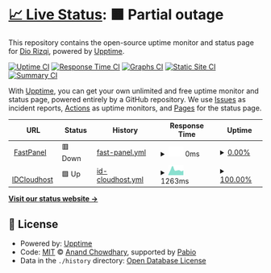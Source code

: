 # [📈 Live Status](https://diorizqi404.github.io/uptime): <!--live status--> **🟧 Partial outage**

This repository contains the open-source uptime monitor and status page for [Dio Rizqi](https://diorizqi404.github.io/uptime), powered by [Upptime](https://github.com/upptime/upptime).

[![Uptime CI](https://github.com/diorizqi404/uptime/workflows/Uptime%20CI/badge.svg)](https://github.com/diorizqi404/uptime/actions?query=workflow%3A%22Uptime+CI%22)
[![Response Time CI](https://github.com/diorizqi404/uptime/workflows/Response%20Time%20CI/badge.svg)](https://github.com/diorizqi404/uptime/actions?query=workflow%3A%22Response+Time+CI%22)
[![Graphs CI](https://github.com/diorizqi404/uptime/workflows/Graphs%20CI/badge.svg)](https://github.com/diorizqi404/uptime/actions?query=workflow%3A%22Graphs+CI%22)
[![Static Site CI](https://github.com/diorizqi404/uptime/workflows/Static%20Site%20CI/badge.svg)](https://github.com/diorizqi404/uptime/actions?query=workflow%3A%22Static+Site+CI%22)
[![Summary CI](https://github.com/diorizqi404/uptime/workflows/Summary%20CI/badge.svg)](https://github.com/diorizqi404/uptime/actions?query=workflow%3A%22Summary+CI%22)

With [Upptime](https://upptime.js.org), you can get your own unlimited and free uptime monitor and status page, powered entirely by a GitHub repository. We use [Issues](https://github.com/diorizqi404/uptime/issues) as incident reports, [Actions](https://github.com/diorizqi404/uptime/actions) as uptime monitors, and [Pages](https://diorizqi404.github.io/uptime) for the status page.

<!--start: status pages-->
<!-- This summary is generated by Upptime (https://github.com/upptime/upptime) -->
<!-- Do not edit this manually, your changes will be overwritten -->
<!-- prettier-ignore -->
| URL | Status | History | Response Time | Uptime |
| --- | ------ | ------- | ------------- | ------ |
| <img alt="" src="https://icons.duckduckgo.com/ip3/dc1.nodev.web.id.ico" height="13"> [FastPanel](https://dc1.nodev.web.id) | 🟥 Down | [fast-panel.yml](https://github.com/diorizqi404/uptime/commits/HEAD/history/fast-panel.yml) | <details><summary><img alt="Response time graph" src="./graphs/fast-panel/response-time-week.png" height="20"> 0ms</summary><br><a href="https://diorizqi404.github.io/uptime/history/fast-panel"><img alt="Response time 1188" src="https://img.shields.io/endpoint?url=https%3A%2F%2Fraw.githubusercontent.com%2Fdiorizqi404%2Fuptime%2FHEAD%2Fapi%2Ffast-panel%2Fresponse-time.json"></a><br><a href="https://diorizqi404.github.io/uptime/history/fast-panel"><img alt="24-hour response time 0" src="https://img.shields.io/endpoint?url=https%3A%2F%2Fraw.githubusercontent.com%2Fdiorizqi404%2Fuptime%2FHEAD%2Fapi%2Ffast-panel%2Fresponse-time-day.json"></a><br><a href="https://diorizqi404.github.io/uptime/history/fast-panel"><img alt="7-day response time 0" src="https://img.shields.io/endpoint?url=https%3A%2F%2Fraw.githubusercontent.com%2Fdiorizqi404%2Fuptime%2FHEAD%2Fapi%2Ffast-panel%2Fresponse-time-week.json"></a><br><a href="https://diorizqi404.github.io/uptime/history/fast-panel"><img alt="30-day response time 1188" src="https://img.shields.io/endpoint?url=https%3A%2F%2Fraw.githubusercontent.com%2Fdiorizqi404%2Fuptime%2FHEAD%2Fapi%2Ffast-panel%2Fresponse-time-month.json"></a><br><a href="https://diorizqi404.github.io/uptime/history/fast-panel"><img alt="1-year response time 1188" src="https://img.shields.io/endpoint?url=https%3A%2F%2Fraw.githubusercontent.com%2Fdiorizqi404%2Fuptime%2FHEAD%2Fapi%2Ffast-panel%2Fresponse-time-year.json"></a></details> | <details><summary><a href="https://diorizqi404.github.io/uptime/history/fast-panel">0.00%</a></summary><a href="https://diorizqi404.github.io/uptime/history/fast-panel"><img alt="All-time uptime 22.89%" src="https://img.shields.io/endpoint?url=https%3A%2F%2Fraw.githubusercontent.com%2Fdiorizqi404%2Fuptime%2FHEAD%2Fapi%2Ffast-panel%2Fuptime.json"></a><br><a href="https://diorizqi404.github.io/uptime/history/fast-panel"><img alt="24-hour uptime 0.00%" src="https://img.shields.io/endpoint?url=https%3A%2F%2Fraw.githubusercontent.com%2Fdiorizqi404%2Fuptime%2FHEAD%2Fapi%2Ffast-panel%2Fuptime-day.json"></a><br><a href="https://diorizqi404.github.io/uptime/history/fast-panel"><img alt="7-day uptime 0.00%" src="https://img.shields.io/endpoint?url=https%3A%2F%2Fraw.githubusercontent.com%2Fdiorizqi404%2Fuptime%2FHEAD%2Fapi%2Ffast-panel%2Fuptime-week.json"></a><br><a href="https://diorizqi404.github.io/uptime/history/fast-panel"><img alt="30-day uptime 22.89%" src="https://img.shields.io/endpoint?url=https%3A%2F%2Fraw.githubusercontent.com%2Fdiorizqi404%2Fuptime%2FHEAD%2Fapi%2Ffast-panel%2Fuptime-month.json"></a><br><a href="https://diorizqi404.github.io/uptime/history/fast-panel"><img alt="1-year uptime 22.89%" src="https://img.shields.io/endpoint?url=https%3A%2F%2Fraw.githubusercontent.com%2Fdiorizqi404%2Fuptime%2FHEAD%2Fapi%2Ffast-panel%2Fuptime-year.json"></a></details>
| <img alt="" src="https://icons.duckduckgo.com/ip3/xcloud.web.id.ico" height="13"> [IDCloudhost](https://xcloud.web.id) | 🟩 Up | [id-cloudhost.yml](https://github.com/diorizqi404/uptime/commits/HEAD/history/id-cloudhost.yml) | <details><summary><img alt="Response time graph" src="./graphs/id-cloudhost/response-time-week.png" height="20"> 1263ms</summary><br><a href="https://diorizqi404.github.io/uptime/history/id-cloudhost"><img alt="Response time 1172" src="https://img.shields.io/endpoint?url=https%3A%2F%2Fraw.githubusercontent.com%2Fdiorizqi404%2Fuptime%2FHEAD%2Fapi%2Fid-cloudhost%2Fresponse-time.json"></a><br><a href="https://diorizqi404.github.io/uptime/history/id-cloudhost"><img alt="24-hour response time 1110" src="https://img.shields.io/endpoint?url=https%3A%2F%2Fraw.githubusercontent.com%2Fdiorizqi404%2Fuptime%2FHEAD%2Fapi%2Fid-cloudhost%2Fresponse-time-day.json"></a><br><a href="https://diorizqi404.github.io/uptime/history/id-cloudhost"><img alt="7-day response time 1263" src="https://img.shields.io/endpoint?url=https%3A%2F%2Fraw.githubusercontent.com%2Fdiorizqi404%2Fuptime%2FHEAD%2Fapi%2Fid-cloudhost%2Fresponse-time-week.json"></a><br><a href="https://diorizqi404.github.io/uptime/history/id-cloudhost"><img alt="30-day response time 1172" src="https://img.shields.io/endpoint?url=https%3A%2F%2Fraw.githubusercontent.com%2Fdiorizqi404%2Fuptime%2FHEAD%2Fapi%2Fid-cloudhost%2Fresponse-time-month.json"></a><br><a href="https://diorizqi404.github.io/uptime/history/id-cloudhost"><img alt="1-year response time 1172" src="https://img.shields.io/endpoint?url=https%3A%2F%2Fraw.githubusercontent.com%2Fdiorizqi404%2Fuptime%2FHEAD%2Fapi%2Fid-cloudhost%2Fresponse-time-year.json"></a></details> | <details><summary><a href="https://diorizqi404.github.io/uptime/history/id-cloudhost">100.00%</a></summary><a href="https://diorizqi404.github.io/uptime/history/id-cloudhost"><img alt="All-time uptime 100.00%" src="https://img.shields.io/endpoint?url=https%3A%2F%2Fraw.githubusercontent.com%2Fdiorizqi404%2Fuptime%2FHEAD%2Fapi%2Fid-cloudhost%2Fuptime.json"></a><br><a href="https://diorizqi404.github.io/uptime/history/id-cloudhost"><img alt="24-hour uptime 100.00%" src="https://img.shields.io/endpoint?url=https%3A%2F%2Fraw.githubusercontent.com%2Fdiorizqi404%2Fuptime%2FHEAD%2Fapi%2Fid-cloudhost%2Fuptime-day.json"></a><br><a href="https://diorizqi404.github.io/uptime/history/id-cloudhost"><img alt="7-day uptime 100.00%" src="https://img.shields.io/endpoint?url=https%3A%2F%2Fraw.githubusercontent.com%2Fdiorizqi404%2Fuptime%2FHEAD%2Fapi%2Fid-cloudhost%2Fuptime-week.json"></a><br><a href="https://diorizqi404.github.io/uptime/history/id-cloudhost"><img alt="30-day uptime 100.00%" src="https://img.shields.io/endpoint?url=https%3A%2F%2Fraw.githubusercontent.com%2Fdiorizqi404%2Fuptime%2FHEAD%2Fapi%2Fid-cloudhost%2Fuptime-month.json"></a><br><a href="https://diorizqi404.github.io/uptime/history/id-cloudhost"><img alt="1-year uptime 100.00%" src="https://img.shields.io/endpoint?url=https%3A%2F%2Fraw.githubusercontent.com%2Fdiorizqi404%2Fuptime%2FHEAD%2Fapi%2Fid-cloudhost%2Fuptime-year.json"></a></details>

<!--end: status pages-->

[**Visit our status website →**](https://diorizqi404.github.io/uptime)

## 📄 License

- Powered by: [Upptime](https://github.com/upptime/upptime)
- Code: [MIT](./LICENSE) © [Anand Chowdhary](https://anandchowdhary.com), supported by [Pabio](https://pabio.com)
- Data in the `./history` directory: [Open Database License](https://opendatacommons.org/licenses/odbl/1-0/)
